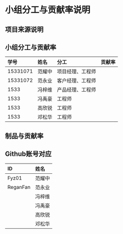 # 小组分工与贡献率说明

## 项目来源说明

## 小组分工与贡献率

| 学号  | 姓名  | 分工  | 贡献率
| :----- | :----- | :-------- | :-------------
| 15331071 | 范耀中 | 项目经理、工程师 |
| 15331072 | 范永业 | 客户经理、工程师 |
| 1533     | 冯梓维 | 产品经理、工程师 |
| 1533     | 冯禹豪 | 工程师          |
| 1533     | 高欣锐 | 工程师          |
| 1533     | 邓松华 | 工程师


## 制品与贡献率



## Github账号对应

| ID  | 姓名
| :----- | :------
| Fyz01  | 范耀中
|ReganFan| 范永业
|        | 冯梓维
|        | 冯禹豪
|        | 高欣锐
|        | 邓松华

